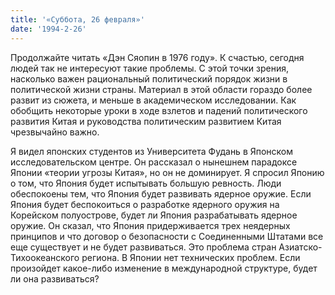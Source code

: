 ```yaml
---
title: '«Суббота, 26 февраля»'
date: '1994-2-26'
---
```

Продолжайте читать «Дэн Сяопин в 1976 году». К счастью, сегодня людей так не интересуют такие проблемы. С этой точки зрения, насколько важен рациональный политический порядок жизни в политической жизни страны. Материал в этой области гораздо более развит из сюжета, и меньше в академическом исследовании. Как обобщить некоторые уроки в ходе взлетов и падений политического развития Китая и руководства политическим развитием Китая чрезвычайно важно.

Я видел японских студентов из Университета Фудань в Японском исследовательском центре. Он рассказал о нынешнем парадоксе Японии «теории угрозы Китая», но он не доминирует. Я спросил Японию о том, что Япония будет испытывать большую ревность. Люди обеспокоены тем, что Япония будет развивать ядерное оружие. Если Япония будет беспокоиться о разработке ядерного оружия на Корейском полуострове, будет ли Япония разрабатывать ядерное оружие. Он сказал, что Япония придерживается трех неядерных принципов и что договор о безопасности с Соединенными Штатами все еще существует и не будет развиваться. Это проблема стран Азиатско-Тихоокеанского региона. В Японии нет технических проблем. Если произойдет какое-либо изменение в международной структуре, будет ли она развиваться?